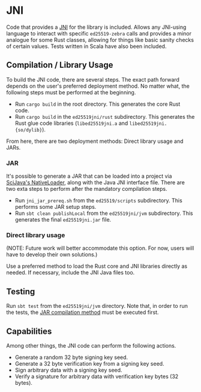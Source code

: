 # JNI
Code that provides a [JNI](https://en.wikipedia.org/wiki/Java_Native_Interface)
for the library is included. Allows any JNI-using language to interact with
specific `ed25519-zebra` calls and provides a minor analogue for some Rust
classes, allowing for things like basic sanity checks of certain values.  Tests
written in Scala have also been included.

## Compilation / Library Usage
To build the JNI code, there are several steps. The exact path forward depends
on the user's preferred deployment method. No matter what, the following steps
must be performed at the beginning.

- Run `cargo build` in the root directory. This generates the core Rust code.
- Run `cargo build` in the `ed25519jni/rust` subdirectory. This generates the Rust
  glue code libraries (`libed25519jni.a` and `libed25519jni.{so/dylib}`).

From here, there are two deployment methods: Direct library usage and JARs.

### JAR
<a name="jar"></a>

It's possible to generate a JAR that can be loaded into a project via
[SciJava's NativeLoader](https://javadoc.scijava.org/SciJava/org/scijava/nativelib/NativeLoader.html),
along with the Java JNI interface file. There are two exta steps to perform
after the mandatory compilation steps.

- Run `jni_jar_prereq.sh` from the `ed25519/scripts` subdirectory. This performs
  some JAR setup steps.
- Run `sbt clean publishLocal` from the `ed25519jni/jvm` subdirectory. This
  generates the final `ed25519jni.jar` file.

### Direct library usage
(NOTE: Future work will better accommodate this option. For now, users will have
to develop their own solutions.)

Use a preferred method to load the Rust core and JNI libraries directly as
needed. If necessary, include the JNI Java files too.

## Testing
Run `sbt test` from the `ed25519jni/jvm` directory. Note that, in order to run
the tests, the [JAR compilation method](#jar) must be executed first.

## Capabilities
Among other things, the JNI code can perform the following actions.

* Generate a random 32 byte signing key seed.
* Generate a 32 byte verification key from a signing key seed.
* Sign arbitrary data with a signing key seed.
* Verify a signature for arbitrary data with verification key bytes (32 bytes).
